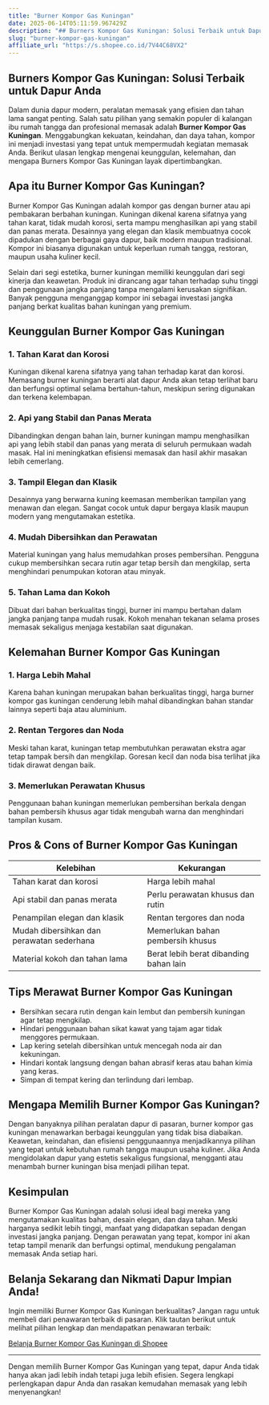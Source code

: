```yaml
---
title: "Burner Kompor Gas Kuningan"
date: 2025-06-14T05:11:59.967429Z
description: "## Burners Kompor Gas Kuningan: Solusi Terbaik untuk Dapur Anda..."
slug: "burner-kompor-gas-kuningan"
affiliate_url: "https://s.shopee.co.id/7V44C68VX2"
---
```

## Burners Kompor Gas Kuningan: Solusi Terbaik untuk Dapur Anda

Dalam dunia dapur modern, peralatan memasak yang efisien dan tahan lama sangat penting. Salah satu pilihan yang semakin populer di kalangan ibu rumah tangga dan profesional memasak adalah **Burner Kompor Gas Kuningan**. Menggabungkan kekuatan, keindahan, dan daya tahan, kompor ini menjadi investasi yang tepat untuk mempermudah kegiatan memasak Anda. Berikut ulasan lengkap mengenai keunggulan, kelemahan, dan mengapa Burners Kompor Gas Kuningan layak dipertimbangkan.

## Apa itu Burner Kompor Gas Kuningan?

Burner Kompor Gas Kuningan adalah kompor gas dengan burner atau api pembakaran berbahan kuningan. Kuningan dikenal karena sifatnya yang tahan karat, tidak mudah korosi, serta mampu menghasilkan api yang stabil dan panas merata. Desainnya yang elegan dan klasik membuatnya cocok dipadukan dengan berbagai gaya dapur, baik modern maupun tradisional. Kompor ini biasanya digunakan untuk keperluan rumah tangga, restoran, maupun usaha kuliner kecil.

Selain dari segi estetika, burner kuningan memiliki keunggulan dari segi kinerja dan keawetan. Produk ini dirancang agar tahan terhadap suhu tinggi dan penggunaan jangka panjang tanpa mengalami kerusakan signifikan. Banyak pengguna menganggap kompor ini sebagai investasi jangka panjang berkat kualitas bahan kuningan yang premium.

## Keunggulan Burner Kompor Gas Kuningan

### 1. Tahan Karat dan Korosi

Kuningan dikenal karena sifatnya yang tahan terhadap karat dan korosi. Memasang burner kuningan berarti alat dapur Anda akan tetap terlihat baru dan berfungsi optimal selama bertahun-tahun, meskipun sering digunakan dan terkena kelembapan.

### 2. Api yang Stabil dan Panas Merata

Dibandingkan dengan bahan lain, burner kuningan mampu menghasilkan api yang lebih stabil dan panas yang merata di seluruh permukaan wadah masak. Hal ini meningkatkan efisiensi memasak dan hasil akhir masakan lebih cemerlang.

### 3. Tampil Elegan dan Klasik

Desainnya yang berwarna kuning keemasan memberikan tampilan yang menawan dan elegan. Sangat cocok untuk dapur bergaya klasik maupun modern yang mengutamakan estetika.

### 4. Mudah Dibersihkan dan Perawatan

Material kuningan yang halus memudahkan proses pembersihan. Pengguna cukup membersihkan secara rutin agar tetap bersih dan mengkilap, serta menghindari penumpukan kotoran atau minyak.

### 5. Tahan Lama dan Kokoh

Dibuat dari bahan berkualitas tinggi, burner ini mampu bertahan dalam jangka panjang tanpa mudah rusak. Kokoh menahan tekanan selama proses memasak sekaligus menjaga kestabilan saat digunakan.

## Kelemahan Burner Kompor Gas Kuningan

### 1. Harga Lebih Mahal

Karena bahan kuningan merupakan bahan berkualitas tinggi, harga burner kompor gas kuningan cenderung lebih mahal dibandingkan bahan standar lainnya seperti baja atau aluminium.

### 2. Rentan Tergores dan Noda

Meski tahan karat, kuningan tetap membutuhkan perawatan ekstra agar tetap tampak bersih dan mengkilap. Goresan kecil dan noda bisa terlihat jika tidak dirawat dengan baik.

### 3. Memerlukan Perawatan Khusus

Penggunaan bahan kuningan memerlukan pembersihan berkala dengan bahan pembersih khusus agar tidak mengubah warna dan menghindari tampilan kusam.

## Pros & Cons of Burner Kompor Gas Kuningan

| Kelebihan                                | Kekurangan                                |
|------------------------------------------|-------------------------------------------|
| Tahan karat dan korosi                 | Harga lebih mahal                      |
| Api stabil dan panas merata            | Perlu perawatan khusus dan rutin      |
| Penampilan elegan dan klasik           | Rentan tergores dan noda                |
| Mudah dibersihkan dan perawatan sederhana | Memerlukan bahan pembersih khusus    |
| Material kokoh dan tahan lama          | Berat lebih berat dibanding bahan lain|

## Tips Merawat Burner Kompor Gas Kuningan

- Bersihkan secara rutin dengan kain lembut dan pembersih kuningan agar tetap mengkilap.
- Hindari penggunaan bahan sikat kawat yang tajam agar tidak menggores permukaan.
- Lap kering setelah dibersihkan untuk mencegah noda air dan kekuningan.
- Hindari kontak langsung dengan bahan abrasif keras atau bahan kimia yang keras.
- Simpan di tempat kering dan terlindung dari lembap.

## Mengapa Memilih Burner Kompor Gas Kuningan?

Dengan banyaknya pilihan peralatan dapur di pasaran, burner kompor gas kuningan menawarkan berbagai keunggulan yang tidak bisa diabaikan. Keawetan, keindahan, dan efisiensi penggunaannya menjadikannya pilihan yang tepat untuk kebutuhan rumah tangga maupun usaha kuliner. Jika Anda mengidolakan dapur yang estetis sekaligus fungsional, mengganti atau menambah burner kuningan bisa menjadi pilihan tepat.

## Kesimpulan

Burner Kompor Gas Kuningan adalah solusi ideal bagi mereka yang mengutamakan kualitas bahan, desain elegan, dan daya tahan. Meski harganya sedikit lebih tinggi, manfaat yang didapatkan sepadan dengan investasi jangka panjang. Dengan perawatan yang tepat, kompor ini akan tetap tampil menarik dan berfungsi optimal, mendukung pengalaman memasak Anda setiap hari.

## Belanja Sekarang dan Nikmati Dapur Impian Anda!

Ingin memiliki Burner Kompor Gas Kuningan berkualitas? Jangan ragu untuk membeli dari penawaran terbaik di pasaran. Klik tautan berikut untuk melihat pilihan lengkap dan mendapatkan penawaran terbaik: 

[Belanja Burner Kompor Gas Kuningan di Shopee](https://s.shopee.co.id/7V44C68VX2)

***

Dengan memilih Burner Kompor Gas Kuningan yang tepat, dapur Anda tidak hanya akan jadi lebih indah tetapi juga lebih efisien. Segera lengkapi perlengkapan dapur Anda dan rasakan kemudahan memasak yang lebih menyenangkan!